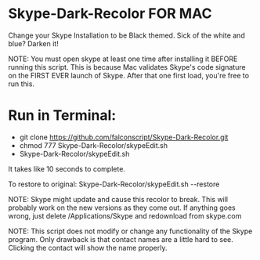 # Skype-Dark-Recolor FOR MAC
Change your Skype Installation to be Black themed. Sick of the white and blue? Darken it!


NOTE: You must open skype at least one time after installing it BEFORE running this script. This is because Mac validates Skype's code signature on the FIRST EVER launch of Skype. After that one first load, you're free to run this.

# Run in Terminal:
 - git clone https://github.com/falconscript/Skype-Dark-Recolor.git
 - chmod 777 Skype-Dark-Recolor/skypeEdit.sh
 - Skype-Dark-Recolor/skypeEdit.sh

It takes like 10 seconds to complete.

To restore to original: Skype-Dark-Recolor/skypeEdit.sh --restore

NOTE: Skype might update and cause this recolor to break. This will probably work on the new versions as they come out. If anything goes wrong, just delete /Applications/Skype and redownload from skype.com

NOTE: This script does not modify or change any functionality of the Skype program. Only drawback is that contact names are a little hard to see. Clicking the contact will show the name properly.
